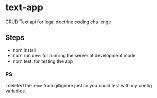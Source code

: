 # text-app
CRUD Text api for legal doctrine coding challenge

## Steps

- npm install
- npm run dev: for running the server at development mode
- npm test: for testing the app

### PS

I deleted the .env from gitignore just so you could test with my config variables. 

